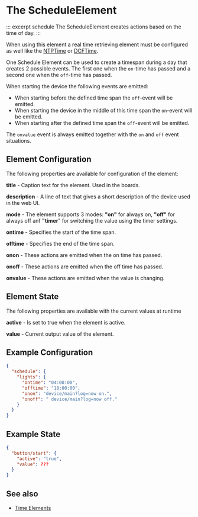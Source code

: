 # The ScheduleElement

::: excerpt schedule
The ScheduleElement creates actions based on the time of day.
:::

When using this element a real time retrieving element must be configured as well like the [NTPTime](/elements/NTPTime) or [DCFTime](/elements/DCFTime).

One Schedule Element can be used to create a timespan during a day that creates 2 possible events. The first one when the `on`-time has passed and a second one when the `off`-time has passed.

When starting the device the following events are emitted:

* When starting before the defined time span the `off`-event will be emitted.
* When starting the device in the middle of this time span the `on`-event will be emitted.
* When starting after the defined time span the `off`-event will be emitted.

The `onvalue` event is always emitted together with the `on` and `off` event situations.


## Element Configuration

The following properties are available for configuration of the element:

<object data="/element.svg?schedule" type="image/svg+xml"></object>

**title** - Caption text for the element. Used in the boards.

**description** - A line of text that gives a short description of the device used in the web UI.

**mode** - The element supports 3 modes: **"on"** for always on, **"off"** for always off anf **"timer**" for switching the value using the timer settings.

**ontime** - Specifies the start of the time span.

**offtime** - Specifies the end of the time span.

**onon** - These actions are emitted when the on time has passed.

**onoff** - These actions are emitted when the off time has passed.

**onvalue** - These actions are emitted when the value is changing.


## Element State

The following properties are available with the current values at runtime

**active** - Is set to true when the element is active.

**value** - Current output value of the element.

## Example Configuration

```JSON
{
  "schedule": {
    "lights": {
      "ontime": "04:00:00",
      "offtime": "18:00:00",
      "onon": "device/main?log=now on.",
      "onoff": " device/main?log=now off."
    }
  }
}
```

## Example State

```JSON
{
  "button/start": {
    "active": "true",
    "value": ???
  }
}
```

## See also

* [Time Elements](timeelements)
